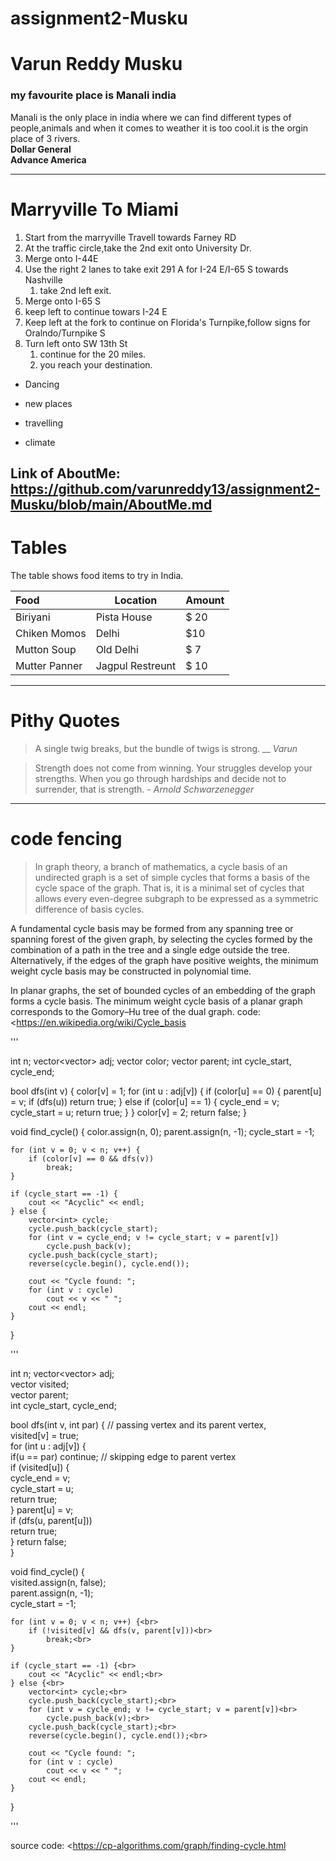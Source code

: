 # assignment2-Musku

# Varun Reddy Musku

### my favourite place is Manali  india

Manali is the only place in india where we can find different types of people,animals and when it comes to weather it is too cool.it is the orgin place of 3 rivers. <br>
**Dollar General** <br>
**Advance America**

---
# Marryville To Miami
 1. Start from the marryville Travell towards Farney RD
 2. At the traffic circle,take the 2nd exit onto University Dr.
 3. Merge onto I-44E
 4. Use the right 2 lanes to take exit 291 A for I-24 E/I-65 S towards Nashville 
    1. take 2nd left exit.
 5. Merge onto I-65 S
 6. keep left to continue towars I-24 E
 7. Keep left at the fork to continue on Florida's Turnpike,follow signs for Oralndo/Turnpike S
 8. Turn left onto SW 13th St
     1. continue for the 20 miles.
     2. you reach your destination.

* Dancing
- new places
* travelling
- climate

Link of AboutMe: <https://github.com/varunreddy13/assignment2-Musku/blob/main/AboutMe.md>
-----------------
# Tables

The table shows food items to try in India.

| Food                | Location             | Amount |
| :---                 | ---                  | ---    |
| Biriyani            | Pista House          | $ 20   |
| Chiken Momos        | Delhi                |  $10   |
| Mutton Soup         | Old Delhi            |  $ 7   |
| Mutter Panner       | Jagpul Restreunt     |  $ 10  |
------------

# Pithy Quotes

> A single twig breaks, but the bundle of twigs is strong. __  *Varun*

> Strength does not come from winning. Your struggles develop your strengths. When you go through hardships and decide not to surrender, that is strength. - *Arnold Schwarzenegger*

-----


# code fencing


> In graph theory, a branch of mathematics, a cycle basis of an undirected graph is a set of simple cycles that forms a basis of the cycle space of the graph. That is, it is a minimal set of cycles that allows every even-degree subgraph to be expressed as a symmetric difference of basis cycles.

A fundamental cycle basis may be formed from any spanning tree or spanning forest of the given graph, by selecting the cycles formed by the combination of a path in the tree and a single edge outside the tree. Alternatively, if the edges of the graph have positive weights, the minimum weight cycle basis may be constructed in polynomial time.

In planar graphs, the set of bounded cycles of an embedding of the graph forms a cycle basis. The minimum weight cycle basis of a planar graph corresponds to the Gomory–Hu tree of the dual graph.
code: <https://en.wikipedia.org/wiki/Cycle_basis 


'''

int n;
vector<vector<int>> adj;
vector<char> color;
vector<int> parent;
int cycle_start, cycle_end;

bool dfs(int v) {
    color[v] = 1;
    for (int u : adj[v]) {
        if (color[u] == 0) {
            parent[u] = v;
            if (dfs(u))
                return true;
        } else if (color[u] == 1) {
            cycle_end = v;
            cycle_start = u;
            return true;
        }
    }
    color[v] = 2;
    return false;
}

void find_cycle() {
    color.assign(n, 0);
    parent.assign(n, -1);
    cycle_start = -1;

    for (int v = 0; v < n; v++) {
        if (color[v] == 0 && dfs(v))
            break;
    }

    if (cycle_start == -1) {
        cout << "Acyclic" << endl;
    } else {
        vector<int> cycle;
        cycle.push_back(cycle_start);
        for (int v = cycle_end; v != cycle_start; v = parent[v])
            cycle.push_back(v);
        cycle.push_back(cycle_start);
        reverse(cycle.begin(), cycle.end());

        cout << "Cycle found: ";
        for (int v : cycle)
            cout << v << " ";
        cout << endl;
    }
}

'''

int n;
vector<vector<int>> adj;<br>
vector<bool> visited;<br>
vector<int> parent;<br>
int cycle_start, cycle_end;<br>

bool dfs(int v, int par) { // passing vertex and its parent vertex,<br>
    visited[v] = true;<br>
    for (int u : adj[v]) {<br>
        if(u == par) continue; // skipping edge to parent vertex<br>
        if (visited[u]) {<br>
            cycle_end = v;<br>
            cycle_start = u;<br>
            return true;<br>
        }
        parent[u] = v;<br>
        if (dfs(u, parent[u]))<br>
            return true;<br>
    }
    return false;<br>
}

void find_cycle() {<br>
    visited.assign(n, false);<br>
    parent.assign(n, -1);<br>
    cycle_start = -1;<br>

    for (int v = 0; v < n; v++) {<br>
        if (!visited[v] && dfs(v, parent[v]))<br>
            break;<br>
    }

    if (cycle_start == -1) {<br>
        cout << "Acyclic" << endl;<br>
    } else {<br>
        vector<int> cycle;<br>
        cycle.push_back(cycle_start);<br>
        for (int v = cycle_end; v != cycle_start; v = parent[v])<br>
            cycle.push_back(v);<br>
        cycle.push_back(cycle_start);<br>
        reverse(cycle.begin(), cycle.end());<br>

        cout << "Cycle found: ";
        for (int v : cycle)
            cout << v << " ";
        cout << endl;
    }
}

'''

source code: <https://cp-algorithms.com/graph/finding-cycle.html